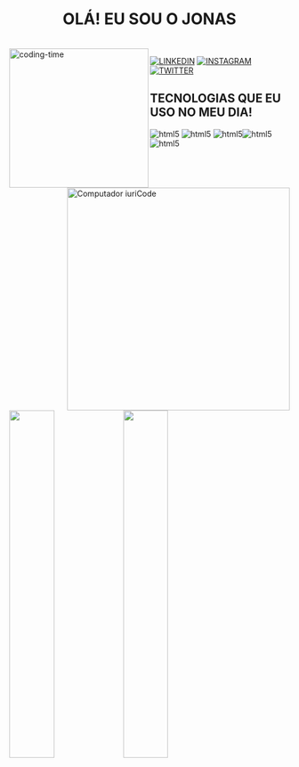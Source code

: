 
<h1 align="center">OLÁ! EU SOU O JONAS </h1>
<div  align="left"> 
  <div style="display: inline_block"><br>
    <img align="left" height="250" alt="coding-time" src="code.gif">
   </div>

[![LINKEDIN](https://img.shields.io/badge/LinkedIn-0077B5?style=for-the-badge&logo=linkedin&logoColor=white)](https://www.linkedin.com/in/jonas-desenvolvedor-web--369440151/) 
[![INSTAGRAM](https://img.shields.io/badge/Instagram-E4405F?style=for-the-badge&logo=instagram&logoColor=white)](https://www.instagram.com/jonasdevweb/)
[![TWITTER](https://img.shields.io/badge/Twitter-1DA1F2?style=for-the-badge&logo=twitter&logoColor=white)](https://twitter.com/jonas55373318)

<img src="https://raw.githubusercontent.com/MicaelliMedeiros/micaellimedeiros/master/image/computer-illustration.png" min-width="400px" max-width="400px" width="400px" align="right" alt="Computador iuriCode">


<img width=40% align="left" src="https://github-readme-stats.vercel.app/api?username=jonas99kmn&show_icons=true&theme=radical" />


<img width=40% align="left" src="https://github-readme-stats-git-main-rafaelalexandrino.vercel.app/api/top-langs/?username=jonas99kmn&show_icons=true&theme=radical&layout=compact" />


<h2 align="left">TECNOLOGIAS QUE EU USO NO MEU DIA! </h2>
<img alingn="left" alt="html5" src="https://img.shields.io/badge/HTML5-E34F26?style=for-the-badge&logo=html5&logoColor=white"/> <img alingn="left" alt="html5" 
src="https://img.shields.io/badge/CSS3-1572B6?style=for-the-badge&logo=css3&logoColor=white"/>
<img alingn="left" alt="html5" src="https://img.shields.io/badge/JavaScript-323330?style=for-the-badge&logo=javascript&logoColor=F7DF1E"/><img alingn="left" alt="html5" src="https://img.shields.io/badge/AngularJS-E23237?style=for-the-badge&logo=angularjs&logoColor=white"/>
<img alingn="left" alt="html5" src="https://img.shields.io/badge/dogecoin-C2A633?style=for-the-badge&logo=dogecoin&logoColor=white"/>


 </div>
 
 

 



